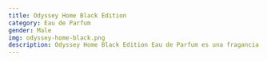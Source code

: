 ```yaml
---
title: Odyssey Home Black Edition
category: Eau de Parfum
gender: Male
img: odyssey-home-black.png
description: Odyssey Home Black Edition Eau de Parfum es una fragancia masculina intensa y sofisticada, diseñada para destacar en ambientes nocturnos y elegantes. Su perfil olfativo combina notas cálidas de ámbar y vainilla con un corazón especiado y oriental, envuelto en matices de cuero e iris. Ideal para quienes buscan una esencia duradera, misteriosa y con carácter.
---
```

